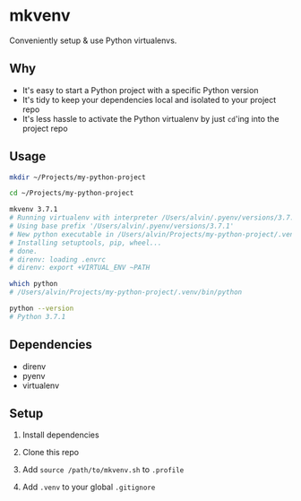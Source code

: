 # mkvenv

Conveniently setup & use Python virtualenvs.

## Why

- It's easy to start a Python project with a specific Python version
- It's tidy to keep your dependencies local and isolated to your project repo
- It's less hassle to activate the Python virtualenv by just `cd`'ing into the project repo

## Usage

```bash
mkdir ~/Projects/my-python-project

cd ~/Projects/my-python-project

mkvenv 3.7.1
# Running virtualenv with interpreter /Users/alvin/.pyenv/versions/3.7.1/bin/python
# Using base prefix '/Users/alvin/.pyenv/versions/3.7.1'
# New python executable in /Users/alvin/Projects/my-python-project/.venv/bin/python
# Installing setuptools, pip, wheel...
# done.
# direnv: loading .envrc
# direnv: export +VIRTUAL_ENV ~PATH

which python
# /Users/alvin/Projects/my-python-project/.venv/bin/python

python --version
# Python 3.7.1
```

## Dependencies

- direnv
- pyenv
- virtualenv

## Setup

1. Install dependencies

2. Clone this repo

3. Add `source /path/to/mkvenv.sh` to `.profile`

4. Add `.venv` to your global `.gitignore`

